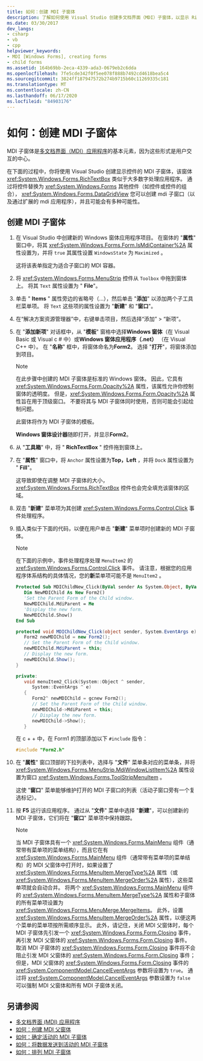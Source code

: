 ```yaml
---
title: 如何：创建 MDI 子窗体
description: 了解如何使用 Visual Studio 创建多文档界面（MDI）子窗体，以显示 RichTextBox 控件。
ms.date: 03/30/2017
dev_langs:
- csharp
- vb
- cpp
helpviewer_keywords:
- MDI [Windows Forms], creating forms
- child forms
ms.assetid: 164b69bb-2eca-4339-ada3-0679eb2c6dda
ms.openlocfilehash: 7fe5cde342f0f5ee078f888b7492cd4618bea5c4
ms.sourcegitcommit: 3824ff187947572b274b9715b60c11269335c181
ms.translationtype: MT
ms.contentlocale: zh-CN
ms.lasthandoff: 06/17/2020
ms.locfileid: "84903176"
---
```

# <a name="how-to-create-mdi-child-forms"></a>如何：创建 MDI 子窗体

MDI 子窗体是[多文档界面（MDI）应用程序](multiple-document-interface-mdi-applications.md)的基本元素，因为这些形式是用户交互的中心。

在下面的过程中，你将使用 Visual Studio 创建显示控件的 MDI 子窗体，该窗体 <xref:System.Windows.Forms.RichTextBox> 类似于大多数字处理应用程序。 通过将控件替换为 <xref:System.Windows.Forms> 其他控件（如控件或控件的组合）， <xref:System.Windows.Forms.DataGridView> 您可以创建 mdi 子窗口（以及通过扩展的 mdi 应用程序），并且可能会有多种可能性。

## <a name="create-mdi-child-forms"></a>创建 MDI 子窗体

1. 在 Visual Studio 中创建新的 Windows 窗体应用程序项目。 在窗体的 "**属性**" 窗口中，将其 <xref:System.Windows.Forms.Form.IsMdiContainer%2A> 属性设置为，并将 `true` 其属性设置 `WindowsState` 为 `Maximized` 。

   这将该表单指定为适合子窗口的 MDI 容器。

2. 将 <xref:System.Windows.Forms.MenuStrip> 控件从 `Toolbox` 中拖到窗体上。 将其 `Text` 属性设置为 " **File**"。

3. 单击 " **Items** " 属性旁边的省略号（...），然后单击 "**添加**" 以添加两个子工具栏菜单项。 将 `Text` 这些项的属性设置为 "**新建**" 和 "**窗口**"。

4. 在“解决方案资源管理器”中，右键单击项目，然后选择“添加” > “新项”。

5. 在 "**添加新项**" 对话框中，从 "**模板**" 窗格中选择**Windows 窗体**（在 Visual Basic 或 Visual c # 中）或**Windows 窗体应用程序（.net）** （在 Visual C++ 中）。 在 "**名称**" 框中，将窗体命名为**Form2**。 选择 "**打开**"，将窗体添加到项目。

    > [!NOTE]
    > 在此步骤中创建的 MDI 子窗体是标准的 Windows 窗体。 因此，它具有 <xref:System.Windows.Forms.Form.Opacity%2A> 属性，该属性允许你控制窗体的透明度。 但是，<xref:System.Windows.Forms.Form.Opacity%2A> 属性旨在用于顶级窗口。 不要将其与 MDI 子窗体同时使用，否则可能会引起绘制问题。

     此窗体将作为 MDI 子窗体的模板。

     **Windows 窗体设计器**随即打开，并显示**Form2**。

6. 从 "**工具箱**" 中，将 " **RichTextBox** " 控件拖到窗体上。

7. 在 "**属性**" 窗口中，将 `Anchor` 属性设置为**Top，Left** ，并将 `Dock` 属性设置为 " **Fill**"。

   这导致即使在调整 MDI 子窗体的大小，<xref:System.Windows.Forms.RichTextBox> 控件也会完全填充该窗体的区域。

8. 双击 "**新建**" 菜单项为其创建 <xref:System.Windows.Forms.Control.Click> 事件处理程序。

9. 插入类似于下面的代码，以便在用户单击 "**新建**" 菜单项时创建新的 MDI 子窗体。

   > [!NOTE]
   > 在下面的示例中，事件处理程序处理 `MenuItem2` 的 <xref:System.Windows.Forms.Control.Click> 事件。 请注意，根据您的应用程序体系结构的具体情况，您的**新**菜单项可能不是 `MenuItem2` 。

    ```vb
    Protected Sub MDIChildNew_Click(ByVal sender As System.Object, ByVal e As System.EventArgs) Handles MenuItem2.Click
       Dim NewMDIChild As New Form2()
       'Set the Parent Form of the Child window.
       NewMDIChild.MdiParent = Me
       'Display the new form.
       NewMDIChild.Show()
    End Sub
    ```

    ```csharp
    protected void MDIChildNew_Click(object sender, System.EventArgs e){
       Form2 newMDIChild = new Form2();
       // Set the Parent Form of the Child window.
       newMDIChild.MdiParent = this;
       // Display the new form.
       newMDIChild.Show();
    }
    ```

    ```cpp
    private:
       void menuItem2_Click(System::Object ^ sender,
          System::EventArgs ^ e)
       {
          Form2^ newMDIChild = gcnew Form2();
          // Set the Parent Form of the Child window.
          newMDIChild->MdiParent = this;
          // Display the new form.
          newMDIChild->Show();
       }
    ```

   在 c + + 中，在 Form1 的顶部添加以下 `#include` 指令：

   ```cpp
   #include "Form2.h"
   ```

10. 在 "**属性**" 窗口顶部的下拉列表中，选择与 "**文件**" 菜单条对应的菜单条，并将 <xref:System.Windows.Forms.MenuStrip.MdiWindowListItem%2A> 属性设置为窗口 <xref:System.Windows.Forms.ToolStripMenuItem> 。

    这使 "**窗口**" 菜单能够维护打开的 MDI 子窗口的列表（活动子窗口旁有一个复选标记）。

11. 按 **F5** 运行该应用程序。 通过从 "**文件**" 菜单中选择 "**新建**"，可以创建新的 MDI 子窗体，它们将在 "**窗口**" 菜单项中保持跟踪。

    > [!NOTE]
    > 当 MDI 子窗体具有一个 <xref:System.Windows.Forms.MainMenu> 组件（通常带有菜单项的菜单结构），而且它在有 <xref:System.Windows.Forms.MainMenu> 组件（通常带有菜单项的菜单结构）的 MDI 父窗体中打开时，如果设置了 <xref:System.Windows.Forms.MenuItem.MergeType%2A> 属性（或 <xref:System.Windows.Forms.MenuItem.MergeOrder%2A> 属性），这些菜单项就会自动合并。 将两个 <xref:System.Windows.Forms.MainMenu> 组件的 <xref:System.Windows.Forms.MenuItem.MergeType%2A> 属性和子窗体的所有菜单项设置为 <xref:System.Windows.Forms.MenuMerge.MergeItems>。 此外，设置 <xref:System.Windows.Forms.MenuItem.MergeOrder%2A> 属性，以便这两个菜单的菜单项按所需顺序显示。 此外，请记住，关闭 MDI 父窗体时，每个 MDI 子窗体先引发一个 <xref:System.Windows.Forms.Form.Closing> 事件，再引发 MDI 父窗体的 <xref:System.Windows.Forms.Form.Closing> 事件。 取消 MDI 子窗体的 <xref:System.Windows.Forms.Form.Closing> 事件将不会阻止引发 MDI 父窗体的 <xref:System.Windows.Forms.Form.Closing> 事件；但是，MDI 父窗体的 <xref:System.Windows.Forms.Form.Closing> 事件的 <xref:System.ComponentModel.CancelEventArgs> 参数将设置为 `true`。 通过将 <xref:System.ComponentModel.CancelEventArgs> 参数设置为 `false` 可以强制 MDI 父窗体和所有 MDI 子窗体关闭。

## <a name="see-also"></a>另请参阅

- [多文档界面 (MDI) 应用程序](multiple-document-interface-mdi-applications.md)
- [如何：创建 MDI 父窗体](how-to-create-mdi-parent-forms.md)
- [如何：确定活动的 MDI 子窗体](how-to-determine-the-active-mdi-child.md)
- [如何：将数据发送到活动的 MDI 子窗体](how-to-send-data-to-the-active-mdi-child.md)
- [如何：排列 MDI 子窗体](how-to-arrange-mdi-child-forms.md)
